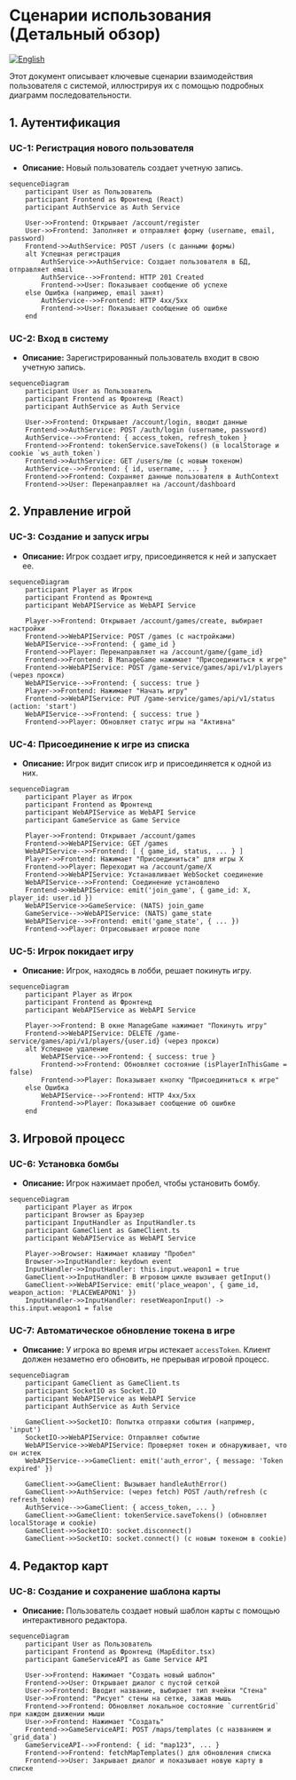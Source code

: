 # Сценарии использования (Детальный обзор)
[![English](https://img.shields.io/badge/lang-English-blue)](../en/use_cases.md)

Этот документ описывает ключевые сценарии взаимодействия пользователя с системой, иллюстрируя их с помощью подробных диаграмм последовательности.

## 1. Аутентификация

### UC-1: Регистрация нового пользователя

*   **Описание:** Новый пользователь создает учетную запись.

```mermaid
sequenceDiagram
    participant User as Пользователь
    participant Frontend as Фронтенд (React)
    participant AuthService as Auth Service

    User->>Frontend: Открывает /account/register
    User->>Frontend: Заполняет и отправляет форму (username, email, password)
    Frontend->>AuthService: POST /users (с данными формы)
    alt Успешная регистрация
        AuthService->>AuthService: Создает пользователя в БД, отправляет email
        AuthService-->>Frontend: HTTP 201 Created
        Frontend->>User: Показывает сообщение об успехе
    else Ошибка (например, email занят)
        AuthService-->>Frontend: HTTP 4xx/5xx
        Frontend->>User: Показывает сообщение об ошибке
    end
```

### UC-2: Вход в систему

*   **Описание:** Зарегистрированный пользователь входит в свою учетную запись.

```mermaid
sequenceDiagram
    participant User as Пользователь
    participant Frontend as Фронтенд (React)
    participant AuthService as Auth Service

    User->>Frontend: Открывает /account/login, вводит данные
    Frontend->>AuthService: POST /auth/login (username, password)
    AuthService-->>Frontend: { access_token, refresh_token }
    Frontend->>Frontend: tokenService.saveTokens() (в localStorage и cookie `ws_auth_token`)
    Frontend->>AuthService: GET /users/me (с новым токеном)
    AuthService-->>Frontend: { id, username, ... }
    Frontend->>Frontend: Сохраняет данные пользователя в AuthContext
    Frontend->>User: Перенаправляет на /account/dashboard
```

## 2. Управление игрой

### UC-3: Создание и запуск игры

*   **Описание:** Игрок создает игру, присоединяется к ней и запускает ее.

```mermaid
sequenceDiagram
    participant Player as Игрок
    participant Frontend as Фронтенд
    participant WebAPIService as WebAPI Service

    Player->>Frontend: Открывает /account/games/create, выбирает настройки
    Frontend->>WebAPIService: POST /games (с настройками)
    WebAPIService-->>Frontend: { game_id }
    Frontend->>Player: Перенаправляет на /account/game/{game_id}
    Frontend->>Frontend: В ManageGame нажимает "Присоединиться к игре"
    Frontend->>WebAPIService: POST /game-service/games/api/v1/players (через прокси)
    WebAPIService-->>Frontend: { success: true }
    Player->>Frontend: Нажимает "Начать игру"
    Frontend->>WebAPIService: PUT /game-service/games/api/v1/status (action: 'start')
    WebAPIService-->>Frontend: { success: true }
    Frontend->>Player: Обновляет статус игры на "Активна"
```

### UC-4: Присоединение к игре из списка

*   **Описание:** Игрок видит список игр и присоединяется к одной из них.

```mermaid
sequenceDiagram
    participant Player as Игрок
    participant Frontend as Фронтенд
    participant WebAPIService as WebAPI Service
    participant GameService as Game Service

    Player->>Frontend: Открывает /account/games
    Frontend->>WebAPIService: GET /games
    WebAPIService-->>Frontend: [ { game_id, status, ... } ]
    Player->>Frontend: Нажимает "Присоединиться" для игры X
    Frontend->>Player: Переходит на /account/game/X
    Frontend->>WebAPIService: Устанавливает WebSocket соединение
    WebAPIService-->>Frontend: Соединение установлено
    Frontend->>WebAPIService: emit('join_game', { game_id: X, player_id: user.id })
    WebAPIService->>GameService: (NATS) join_game
    GameService-->>WebAPIService: (NATS) game_state
    WebAPIService-->>Frontend: emit('game_state', { ... })
    Frontend->>Player: Отрисовывает игровое поле
```

### UC-5: Игрок покидает игру

*   **Описание:** Игрок, находясь в лобби, решает покинуть игру.

```mermaid
sequenceDiagram
    participant Player as Игрок
    participant Frontend as Фронтенд
    participant WebAPIService as WebAPI Service

    Player->>Frontend: В окне ManageGame нажимает "Покинуть игру"
    Frontend->>WebAPIService: DELETE /game-service/games/api/v1/players/{user.id} (через прокси)
    alt Успешное удаление
        WebAPIService-->>Frontend: { success: true }
        Frontend->>Frontend: Обновляет состояние (isPlayerInThisGame = false)
        Frontend->>Player: Показывает кнопку "Присоединиться к игре"
    else Ошибка
        WebAPIService-->>Frontend: HTTP 4xx/5xx
        Frontend->>Player: Показывает сообщение об ошибке
    end
```

## 3. Игровой процесс

### UC-6: Установка бомбы

*   **Описание:** Игрок нажимает пробел, чтобы установить бомбу.

```mermaid
sequenceDiagram
    participant Player as Игрок
    participant Browser as Браузер
    participant InputHandler as InputHandler.ts
    participant GameClient as GameClient.ts
    participant WebAPIService as WebAPI Service

    Player->>Browser: Нажимает клавишу "Пробел"
    Browser->>InputHandler: keydown event
    InputHandler->>InputHandler: this.input.weapon1 = true
    GameClient->>InputHandler: В игровом цикле вызывает getInput()
    GameClient->>WebAPIService: emit('place_weapon', { game_id, weapon_action: 'PLACEWEAPON1' })
    InputHandler->>InputHandler: resetWeaponInput() -> this.input.weapon1 = false
```

### UC-7: Автоматическое обновление токена в игре

*   **Описание:** У игрока во время игры истекает `accessToken`. Клиент должен незаметно его обновить, не прерывая игровой процесс.

```mermaid
sequenceDiagram
    participant GameClient as GameClient.ts
    participant SocketIO as Socket.IO
    participant WebAPIService as WebAPI Service
    participant AuthService as Auth Service

    GameClient->>SocketIO: Попытка отправки события (например, 'input')
    SocketIO->>WebAPIService: Отправляет событие
    WebAPIService->>WebAPIService: Проверяет токен и обнаруживает, что он истек
    WebAPIService-->>GameClient: emit('auth_error', { message: 'Token expired' })

    GameClient->>GameClient: Вызывает handleAuthError()
    GameClient->>AuthService: (через fetch) POST /auth/refresh (с refresh_token)
    AuthService-->>GameClient: { access_token, ... }
    GameClient->>GameClient: tokenService.saveTokens() (обновляет localStorage и cookie)
    GameClient->>SocketIO: socket.disconnect()
    GameClient->>SocketIO: socket.connect() (с новым токеном в cookie)
```

## 4. Редактор карт

### UC-8: Создание и сохранение шаблона карты

*   **Описание:** Пользователь создает новый шаблон карты с помощью интерактивного редактора.

```mermaid
sequenceDiagram
    participant User as Пользователь
    participant Frontend as Фронтенд (MapEditor.tsx)
    participant GameServiceAPI as Game Service API

    User->>Frontend: Нажимает "Создать новый шаблон"
    Frontend->>User: Открывает диалог с пустой сеткой
    User->>Frontend: Вводит название, выбирает тип ячейки "Стена"
    User->>Frontend: "Рисует" стены на сетке, зажав мышь
    Frontend->>Frontend: Обновляет локальное состояние `currentGrid` при каждом движении мыши
    User->>Frontend: Нажимает "Создать"
    Frontend->>GameServiceAPI: POST /maps/templates (с названием и `grid_data`)
    GameServiceAPI-->>Frontend: { id: "map123", ... }
    Frontend->>Frontend: fetchMapTemplates() для обновления списка
    Frontend->>User: Закрывает диалог и показывает новую карту в списке
```
